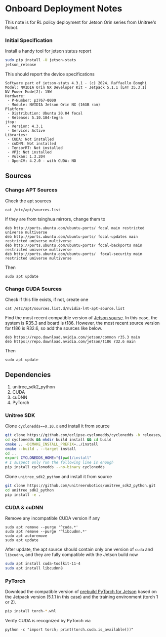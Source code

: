 # Onboard Deployment Notes
This note is for RL policy deployment for Jetson Orin series from Unitree's Robot.

### Initial Specification

Install a handy tool for jetson status report
```bash
sudo pip install -U jetson-stats
jetson_release
```

This should report the device specifications
```
Software part of jetson-stats 4.3.1 - (c) 2024, Raffaello Bonghi
Model: NVIDIA Orin NX Developer Kit - Jetpack 5.1.1 [L4T 35.3.1]
NV Power Mode[2]: 15W
Hardware:
 - P-Number: p3767-0000
 - Module: NVIDIA Jetson Orin NX (16GB ram)
Platform:
 - Distribution: Ubuntu 20.04 focal
 - Release: 5.10.104-tegra
jtop:
 - Version: 4.3.1
 - Service: Active
Libraries:
 - CUDA: Not installed
 - cuDNN: Not installed
 - TensorRT: Not installed
 - VPI: Not installed
 - Vulkan: 1.3.204
 - OpenCV: 4.2.0 - with CUDA: NO
```

## Sources

### Change APT Sources

Check the apt sources
```
cat /etc/apt/sources.list
```
If they are from tsinghua mirrors, change them to
```
deb http://ports.ubuntu.com/ubuntu-ports/ focal main restricted universe multiverse
deb http://ports.ubuntu.com/ubuntu-ports/ focal-updates main restricted universe multiverse
deb http://ports.ubuntu.com/ubuntu-ports/ focal-backports main restricted universe multiverse
deb http://ports.ubuntu.com/ubuntu-ports/  focal-security main restricted universe multiverse
```
Then
```
sudo apt update
```

### Change CUDA Sources

Check if this file exists, if not, create one
```shell
cat /etc/apt/sources.list.d/nvidia-l4t-apt-source.list
```

Find the most recent compatible version of [Jetson sourse](https://repo.download.nvidia.cn/jetson/).
In this case, the system is R35.3 and board is t186. However, the most recent source version for t186 is R32.6, so add the sources like below.
```
deb https://repo.download.nvidia.com/jetson/common r35.3 main
deb https://repo.download.nvidia.com/jetson/t186 r32.6 main
```

Then
```
sudo apt update
```


## Dependencies

1. unitree_sdk2_python
2. CUDA
3. cuDNN
4. PyTorch

### Unitree SDK
Clone `cyclonedds==0.10.x` and install it from source
```bash
git clone https://github.com/eclipse-cyclonedds/cyclonedds -b releases/0.10.x 
cd cyclonedds && mkdir build install && cd build
cmake .. -DCMAKE_INSTALL_PREFIX=../install
cmake --build . --target install
cd ..
export CYCLONEDDS_HOME="$(pwd)/install"
# I suspect only run the following line is enough
pip install cyclonedds --no-binary cyclonedds
```

Clone `unitree_sdk2_python` and install it from source
```bash
git clone https://github.com/unitreerobotics/unitree_sdk2_python.git
cd unitree_sdk2_python
pip install -e .
```

### CUDA & cuDNN

Remove any incompatible CUDA version if any
```
sudo apt remove --purge '^cuda.*'
sudo apt remove --purge '^libcudnn.*'
sudo apt autoremove
sudo apt update
```

After update, the apt source should contain only one version of `cuda` and `libcudnn`, and they are fully compatible with the Jetson build now

```bash
sudo apt install cuda-toolkit-11-4
sudo apt install libcudnn8
```

### PyTorch

Download the compatible version of [prebuild PyTorch for Jetson](https://forums.developer.nvidia.com/t/pytorch-for-jetson/72048) based on the Jetpack version (5.1.1 in this case) and the training environment (torch 1 or 2).

```bash
pip install torch-*.whl
```

Verify CUDA is recognized by PyTorch via
```
python -c "import torch; print(torch.cuda.is_available())"
```

